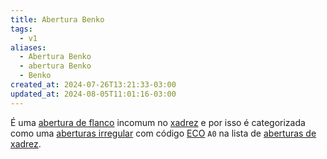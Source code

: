 ```yaml
---
title: Abertura Benko
tags:
  - v1
aliases:
  - Abertura Benko
  - abertura Benko
  - Benko
created_at: 2024-07-26T13:21:33-03:00
updated_at: 2024-08-05T11:01:16-03:00
---
```


É uma [abertura de flanco](../../../../rascunhos/2024/07/2024-07-06-Aberturas_de_flanco.md) incomum no [xadrez](../../../../sementes/2024/07/2024-07-06-Xadrez.md) e por isso é categorizada como uma [aberturas irregular](../../../../sementes/2024/07/2024-07-06-Aberturas_irregulares.md) com código [ECO](../../../../sementes/2024/07/2024-07-07-Encyclopaedia_of_Chess_Openings.md) `A0` na lista de [aberturas de xadrez](../../../../rascunhos/2024/07/2024-07-06-Aberturas_de_xadrez.md).